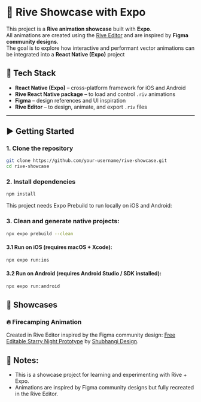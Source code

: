 # 🎨 Rive Showcase with Expo

This project is a **Rive animation showcase** built with **Expo**.  
All animations are created using the [Rive Editor](https://rive.app) and are inspired by **Figma community designs**.  
The goal is to explore how interactive and performant vector animations can be integrated into a **React Native (Expo)** project

## 🚀 Tech Stack

- **React Native (Expo)** – cross-platform framework for iOS and Android
- **Rive React Native package** – to load and control `.riv` animations
- **Figma** – design references and UI inspiration
- **Rive Editor** – to design, animate, and export `.riv` files

---

## ▶️ Getting Started

### 1. Clone the repository

```bash
git clone https://github.com/your-username/rive-showcase.git
cd rive-showcase
```

### 2. Install dependencies

```bash
npm install
```

This project needs Expo Prebuild to run locally on iOS and Android:

### 3. Clean and generate native projects:

```bash
npx expo prebuild --clean
```

#### 3.1 Run on iOS (requires macOS + Xcode):

```bash
npx expo run:ios
```

#### 3.2 Run on Android (requires Android Studio / SDK installed):

```bash
npx expo run:android
```

## 🌌 Showcases

### 🔥 Firecamping Animation

Created in Rive Editor inspired by the Figma community design:
[Free Editable Starry Night Prototype](https://www.figma.com/community/file/1221339768013276092/free-editable-starry-night-prototype)
by [Shubhangi Design](https://www.figma.com/@shubhangidesign).

## 📌 Notes:

- This is a showcase project for learning and experimenting with Rive + Expo.
- Animations are inspired by Figma community designs but fully recreated in the Rive Editor.

